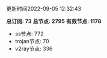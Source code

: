更新时间2022-09-05 12:32:43

**总订阅: 73**
**总节点: 2795**
**有效节点: 1178**
- ss节点: 772
- trojan节点: 70
- v2ray节点: 336
